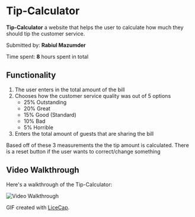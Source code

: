 # Tip-Calculator

**Tip-Calculator** a website that helps the user to calculate how much they should tip the customer service. 

Submitted by: **Rabiul Mazumder**

Time spent: **8** hours spent in total

## Functionality

1. The user enters in the total amount of the bill
2. Chooses how the customer service quality was out of 5 options
    - 25% Outstanding
    - 20% Great
    - 15% Good (Standard)
    - 10% Bad
    - 5% Horrible
3. Enters the total amount of guests that are sharing the bill

Based off of these 3 measurements the the tip amount is calculated. 
There is a reset button if the user wants to correct/change something

## Video Walkthrough

Here's a walkthrough of the Tip-Calculator:

<img src='walkthrough.gif' title='Video Walkthrough' width='' alt='Video Walkthrough' />

GIF created with [LiceCap](http://www.cockos.com/licecap/).
